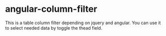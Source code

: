 # angular-column-filter
This is a table column filter depending on jquery and angular.
You can use it to select needed data by toggle the thead field.
